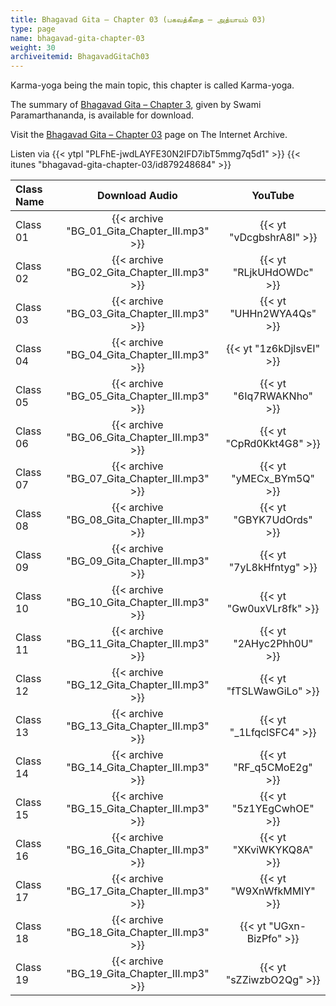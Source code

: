 ```yaml
---
title: Bhagavad Gita – Chapter 03 (பகவத்கீதை – அத்யாயம் 03)
type: page
name: bhagavad-gita-chapter-03
weight: 30
archiveitemid: BhagavadGitaCh03
---
```


Karma-yoga being the main topic, this chapter is called Karma-yoga.

The summary of [Bhagavad Gita – Chapter 3](https://media.poornalayam.org/download/BhagavadGitaSummary/BG_03.pdf), given by Swami Paramarthananda, is available for download.


Visit the [Bhagavad Gita – Chapter 03](https://archive.org/details/BhagavadGitaCh03) page on The Internet Archive.

Listen via {{< ytpl "PLFhE-jwdLAYFE30N2IFD7ibT5mmg7q5d1" >}} {{< itunes "bhagavad-gita-chapter-03/id879248684" >}}

Class Name | Download Audio | YouTube
:---|:---:|:---:
Class 01 | {{< archive "BG_01_Gita_Chapter_III.mp3" >}} | {{< yt "vDcgbshrA8I" >}}
Class 02 | {{< archive "BG_02_Gita_Chapter_III.mp3" >}} | {{< yt "RLjkUHdOWDc" >}}
Class 03 | {{< archive "BG_03_Gita_Chapter_III.mp3" >}} | {{< yt "UHHn2WYA4Qs" >}}
Class 04 | {{< archive "BG_04_Gita_Chapter_III.mp3" >}} | {{< yt "1z6kDjlsvEI" >}}
Class 05 | {{< archive "BG_05_Gita_Chapter_III.mp3" >}} | {{< yt "6Iq7RWAKNho" >}}
Class 06 | {{< archive "BG_06_Gita_Chapter_III.mp3" >}} | {{< yt "CpRd0Kkt4G8" >}}
Class 07 | {{< archive "BG_07_Gita_Chapter_III.mp3" >}} | {{< yt "yMECx_BYm5Q" >}}
Class 08 | {{< archive "BG_08_Gita_Chapter_III.mp3" >}} | {{< yt "GBYK7UdOrds" >}}
Class 09 | {{< archive "BG_09_Gita_Chapter_III.mp3" >}} | {{< yt "7yL8kHfntyg" >}}
Class 10 | {{< archive "BG_10_Gita_Chapter_III.mp3" >}} | {{< yt "Gw0uxVLr8fk" >}}
Class 11 | {{< archive "BG_11_Gita_Chapter_III.mp3" >}} | {{< yt "2AHyc2Phh0U" >}}
Class 12 | {{< archive "BG_12_Gita_Chapter_III.mp3" >}} | {{< yt "fTSLWawGiLo" >}}
Class 13 | {{< archive "BG_13_Gita_Chapter_III.mp3" >}} | {{< yt "_1LfqclSFC4" >}}
Class 14 | {{< archive "BG_14_Gita_Chapter_III.mp3" >}} | {{< yt "RF_q5CMoE2g" >}}
Class 15 | {{< archive "BG_15_Gita_Chapter_III.mp3" >}} | {{< yt "5z1YEgCwhOE" >}}
Class 16 | {{< archive "BG_16_Gita_Chapter_III.mp3" >}} | {{< yt "XKviWKYKQ8A" >}}
Class 17 | {{< archive "BG_17_Gita_Chapter_III.mp3" >}} | {{< yt "W9XnWfkMMIY" >}}
Class 18 | {{< archive "BG_18_Gita_Chapter_III.mp3" >}} | {{< yt "UGxn-BizPfo" >}}
Class 19 | {{< archive "BG_19_Gita_Chapter_III.mp3" >}} | {{< yt "sZZiwzbO2Qg" >}}